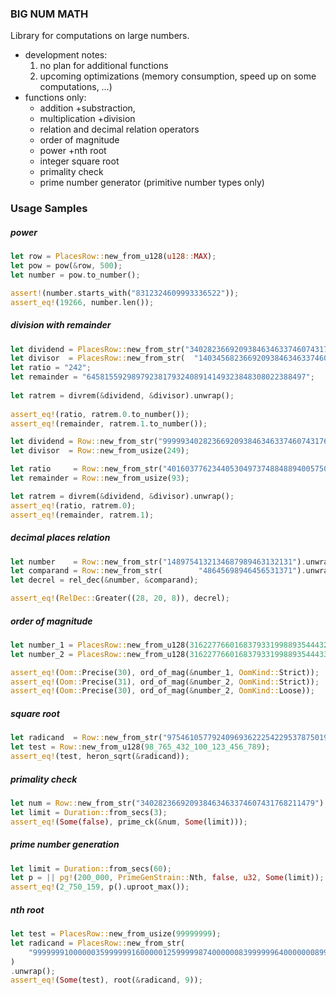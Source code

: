 ### BIG NUM MATH
Library for computations on large numbers.

- development notes: 
    1. no plan for additional functions
    2. upcoming optimizations (memory consumption, speed up on some computations, …)
- functions only:
    - addition +substraction, 
    - multiplication +division
    - relation and decimal relation operators
    - order of magnitude
    - power +nth root
    - integer square root
    - primality check
    - prime number generator (primitive number types only)

### Usage Samples

##### power

```rust
let row = PlacesRow::new_from_u128(u128::MAX);
let pow = pow(&row, 500);
let number = pow.to_number();

assert!(number.starts_with("8312324609993336522"));
assert_eq!(19266, number.len());
```

##### division with remainder

```rust
let dividend = PlacesRow::new_from_str("3402823669209384634633746074317682114565556668744123").unwrap();
let divisor  = PlacesRow::new_from_str(  "14034568236692093846346337460345176821145655563453").unwrap();
let ratio = "242";        
let remainder = "6458155929897923817932408914149323848308022388497";
        
let ratrem = divrem(&dividend, &divisor).unwrap();
        
assert_eq!(ratio, ratrem.0.to_number());
assert_eq!(remainder, ratrem.1.to_number());
```

```rust
let dividend = Row::new_from_str("99999340282366920938463463374607431768211455").unwrap();
let divisor  = Row::new_from_usize(249);

let ratio     = Row::new_from_str("401603776234405304973748848894005750073138").unwrap();
let remainder = Row::new_from_usize(93);

let ratrem = divrem(&dividend, &divisor).unwrap();
assert_eq!(ratio, ratrem.0);
assert_eq!(remainder, ratrem.1);
```

##### decimal places relation

```rust
let number    = Row::new_from_str("1489754132134687989463132131").unwrap();
let comparand = Row::new_from_str(        "48645698946456531371").unwrap();
let decrel = rel_dec(&number, &comparand);

assert_eq!(RelDec::Greater((28, 20, 8)), decrel);
```

##### order of magnitude

```rust
let number_1 = PlacesRow::new_from_u128(3162277660168379331998893544432);
let number_2 = PlacesRow::new_from_u128(3162277660168379331998893544433);

assert_eq!(Oom::Precise(30), ord_of_mag(&number_1, OomKind::Strict));
assert_eq!(Oom::Precise(31), ord_of_mag(&number_2, OomKind::Strict));
assert_eq!(Oom::Precise(30), ord_of_mag(&number_2, OomKind::Loose));
```

##### square root

```rust
let radicand  = Row::new_from_str("9754610577924096936222542295378750190521").unwrap();
let test = Row::new_from_u128(98_765_432_100_123_456_789);
assert_eq!(test, heron_sqrt(&radicand));
```
##### primality check

```rust
let num = Row::new_from_str("340282366920938463463374607431768211479").unwrap();
let limit = Duration::from_secs(3);
assert_eq!(Some(false), prime_ck(&num, Some(limit)));
```

##### prime number generation

```rust
let limit = Duration::from_secs(60);
let p = || pg!(200_000, PrimeGenStrain::Nth, false, u32, Some(limit));
assert_eq!(2_750_159, p().uproot_max());
```
##### nth  root

```rust
let test = PlacesRow::new_from_usize(99999999);
let radicand = PlacesRow::new_from_str(
    "999999910000003599999916000001259999987400000083999999640000000899999999",
)
.unwrap();
assert_eq!(Some(test), root(&radicand, 9));
```
